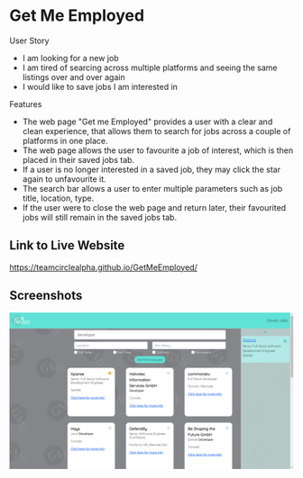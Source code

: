 # Get Me Employed

User Story
- I am looking for a new job
- I am tired of searcing across multiple platforms and seeing the same listings over and over again
- I would like to save jobs I am interested in

Features
- The web page "Get me Employed" provides a user with a clear and clean experience, that allows them to search for jobs across a couple of platforms in one place.
- The web page allows the user to favourite a job of interest, which is then placed in their saved jobs tab. 
- If a user is no longer interested in a saved job, they may click the star again to unfavourite it. 
- The search bar allows a user to enter multiple parameters such as job title, location, type.
- If the user were to close the web page and return later, their favourited jobs will still remain in the saved jobs tab.

## Link to Live Website

https://teamcirclealpha.github.io/GetMeEmployed/

## Screenshots

![Screenshot](./assets/screenshot.png)